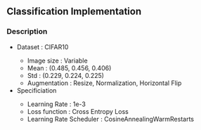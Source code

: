 ## Classification Implementation

### Description

<ul>
    <li> Dataset : CIFAR10</li>
    <ul>
        <li> Image size : Variable</li>
        <li> Mean : (0.485, 0.456, 0.406)</li>
        <li> Std : (0.229, 0.224, 0.225)</li>
        <li> Augmentation : Resize, Normalization, Horizontal Flip </li>
    </ul>
    <li> Specificiation</li>
    <ul>
        <li> Learning Rate : 1e-3 </li>
        <li> Loss function : Cross Entropy Loss </li>
        <li> Learning Rate Scheduler : CosineAnnealingWarmRestarts </li>
        
</ul>